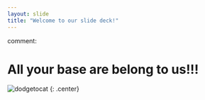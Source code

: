 ```yaml
---
layout: slide
title: "Welcome to our slide deck!"
---
```


comment: <h1>All your base are belong to us!!!</h1>


![dodgetocat](https://duet-cdn.vox-cdn.com/thumbor/0x0:1920x1080/828x552/filters:focal(960x540:961x541):format(webp)/cdn.vox-cdn.com/uploads/chorus_asset/file/22309695/all_your_base_are_belong_to_us.jpg)
{: .center}
